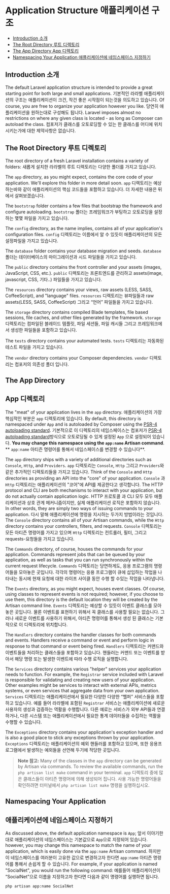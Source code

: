 # Application Structure  애플리케이션 구조

- [Introduction 소개](#introduction)
- [The Root Directory 루트 디렉토리](#the-root-directory)
- [The App Directory App 디렉토리](#the-app-directory)
- [Namespacing Your Application 애플리케이션에 네임스페이스 지정하기](#namespacing-your-application)

<a name="introduction"></a>
## Introduction 소개

The default Laravel application structure is intended to provide a great starting point for both large and small applications. 기본적인 라라벨 애플리케이션의 구조는 애플리케이션이 크건, 작건 좋은 시작점이 되는것을 의도하고 있습니다. Of course, you are free to organize your application however you like. 당연히 애플리케이션을 원하는대로 구성해도 됩니다. Laravel imposes almost no restrictions on where any given class is located - as long as Composer can autoload the class. 컴포저가 클래스를 오토로딩할 수 있는 한 클래스를 어디에 위치시키는가에 대한 제약사항은 없습니다. 

<a name="the-root-directory"></a>
## The Root Directory 루트 디렉토리

The root directory of a fresh Laravel installation contains a variety of folders: 새롭게 설치한 라라벨의 루트 디렉토리는 다양한 폴더를 가지고 있습니다. 

The `app` directory, as you might expect, contains the core code of your application. We'll explore this folder in more detail soon. `app` 디렉토리는 예상하는바와 같이 애플리케이션의 핵심 코드들을 포함하고 있습니다. 더 자세한 내용은 뒤에서 살펴보겠습니다. 

The `bootstrap` folder contains a few files that bootstrap the framework and configure autoloading. `bootstrap` 폴더는 프레임워크가 부팅하고 오토로딩을 설정하는 몇몇 파일을 가지고 있습니다. 

The `config` directory, as the name implies, contains all of your application's configuration files. `config` 디렉토리는 이름에서 알 수 있듯이 애플리케이션의 모든 설정파일을 가지고 있습니다. 

The `database` folder contains your database migration and seeds.
`database` 폴더는 데이터베이스의 마이그레이션과 시드 파일들을 가지고 있습니다. 

The `public` directory contains the front controller and your assets (images, JavaScript, CSS, etc.). `public` 디렉토리는 프론트엔드를 관리하고 assets(image, javascript, CSS, 기타..) 파일들을 가지고 있습니다. 

The `resources` directory contains your views, raw assets (LESS, SASS, CoffeeScript), and "language" files. `resources` 디렉토리는 뷰파일들과 raw assets(LESS, SASS, CoffeeScript) 그리고 “언어” 파일들을 가지고 있습니다. 

The `storage` directory contains compiled Blade templates, file based sessions, file caches, and other files generated by the framework. `storage` 디렉토리는 컴파일된 블레이드 템플릿, 파일 세션들, 파일 캐시들 그리고 프레임워크에서 생성한 파일들을 포함하고 있습니다. 

The `tests` directory contains your automated tests.
`tests` 디렉토리는 자동화된 테스트 파일을 가지고 있습니다. 

The `vendor` directory contains your Composer dependencies.
`vendor` 디렉토리는 컴포저의 의존성 폴더 입니다. 

<a name="the-app-directory"></a>
## The App Directory 
## App 디렉토리

The "meat" of your application lives in the `app` directory. 애플리케이션의 가장 핵심적인 부분은 `app` 디렉토리에 있습니다. By default, this directory is namespaced under `App` and is autoloaded by Composer using the [PSR-4 autoloading standard](http://www.php-fig.org/psr/psr-4/). 기본적으로 이 디렉토리의 네임스페이스는 컴포저가 [PSR-4 autoloading standard](http://www.php-fig.org/psr/psr-4/)방식으로 오토로딩될 수 있게 설정된 `App` 으로 설정되어 있습니다.  **You may change this namespace using the `app:name` Artisan command**.
** `app:name` 아티즌 명령어를 통해서 네임스페이스를 변경할 수 있습니다**.

The `app` directory ships with a variety of additional directories such as `Console`, `Http`, and `Providers`. `app` 디렉토리는 `Console`, `Http` 그리고 `Providers`와 같은 추가적인 디렉토리들을 가지고 있습니다. Think of the `Console` and `Http` directories as providing an API into the "core" of your application. `Console` 과 `Http` 디렉토리는 애플리케이션의 "코어"에 API를 제공한다고 생각합니다. The HTTP protocol and CLI are both mechanisms to interact with your application, but do not actually contain application logic. HTTP 프로토콜 과 CLI 모두 모두 애플리케이션과 상호 관계 메커니즘이지만, 실제 애플리케이션 로직은 포함하지 않습니다. In other words, they are simply two ways of issuing commands to your application. 다시 말해 애플리케이션에 명령을 지시하는 두가지 방법이라는 것입니다. The `Console` directory contains all of your Artisan commands, while the `Http` directory contains your controllers, filters, and requests. `Console` 디렉토리는 모든 아티즌 명령어를 가지고 있으며 `Http` 디렉토리는 컨트롤러, 필터, 그리고 requests-요청들을 가지고 있습니다. 

The `Commands` directory, of course, houses the commands for your application. Commands represent jobs that can be queued by your application, as well as tasks that you can run synchronously within the current request lifecycle. `Commands` 디렉토리는 당연하게도, 응용 프로그램의 명령어들을 모아놓은 곳입니다. 각각의 명령어는 응용 프로그램이 큐에 삽입하는 작업을 나타내는 동시에 현재 요청에 대한 라이프 사이클 동안 수행 할 수있는 작업을 나타냅니다.

The `Events` directory, as you might expect, houses event classes. Of course, using classes to represent events is not required; however, if you choose to use them, this directory is the default location they will be created by the Artisan command line. `Events` 디렉토리는 예상할 수 있듯이 이벤트 클래스를 모아놓은 곳입니다. 물론 이벤트를 표현하기 위해서 꼭 클래스를 사용할 필요는 없습니다. 그러나 새로운 이벤트를 사용하기 위해서, 아티즌 명령어를 통해서 생성 된 클래스는 기본적으로 이 디렉토리에 위치합니다. 

The `Handlers` directory contains the handler classes for both commands and events. Handlers receive a command or event and perform logic in response to that command or event being fired. `Handlers` 디렉토리는 커맨드와 이벤트들을 처리하는 클래스들을 포함하고 있습니다.  핸들러는 커맨드 또는 이벤트를 받아서 해당 명령 또는 발생한 이벤트에 따라 수행 로직을 실행합니다.

The `Services` directory contains various "helper" services your application needs to function. For example, the `Registrar` service included with Laravel is responsible for validating and creating new users of your application. Other examples might be services to interact with external APIs, metrics systems, or even services that aggregate data from your own application. `Services` 디렉토리는 애플리케이션에서 필요한 다양한 다양한 “헬퍼” 서비스들을 포함하고 있습니다. 예를 들어 라라벨에 포함된 `Registrar` 서비스는  애플리케이션에 새로운 사용자의 생성과 검증하는 역활을 수행합니다. 다른 예로는 서비스가 외부 API들과 연결하거나, 다른 시스템 또는 애플리케이션에서 필요한 통계 데이터들을 수집하는 역활을 수행할 수 있습니다. 

The `Exceptions` directory contains your application's exception handler and is also a good place to stick any exceptions thrown by your application. `Exceptions` 디렉토리는  애플리케이션의 예외 핸들러를 포함하고 있으며, 또한 응용프로그램에서 발생하는 예외들을 선언해 두기에 적당한 곳입니다.

> **Note 참고:** Many of the classes in the `app` directory can be generated by Artisan via commands. To review the available commands, run the `php artisan list make` command in your terminal.  `app` 디렉토리 중에 많은 클래스들이 아티즌 명령어에 의해 생성되어 집니다. 사용 가능한 명령어들을 확인하려면 터미널에서 `php artisan list make` 명령을 실행하십시오.

<a name="namespacing-your-application"></a>
## Namespacing Your Application 
## 애플리케이션에 네임스페이스 지정하기

As discussed above, the default application namespace is `App`; 앞서 이야기한대로 애플리케이션의 네임스페이스는 기본값으로 `App`으로 지정되어 있습니다. however, you may change this namespace to match the name of your application, which is easily done via the `app:name` Artisan command. 하지만 이 네임스페이스를 여러분이 고유한 값으로 변경하고자 한다면 `app:name` 아티즌 명령어를 통해서 손쉽게 할 수 있습니다. For example, if your application is named "SocialNet", you would run the following command: 예를들어 애플리케이션이 “SocialNet”으로 이름을 지정하고자 한다면 다음과 같이 명령어를 실행하면 됩니다. 

	php artisan app:name SocialNet
